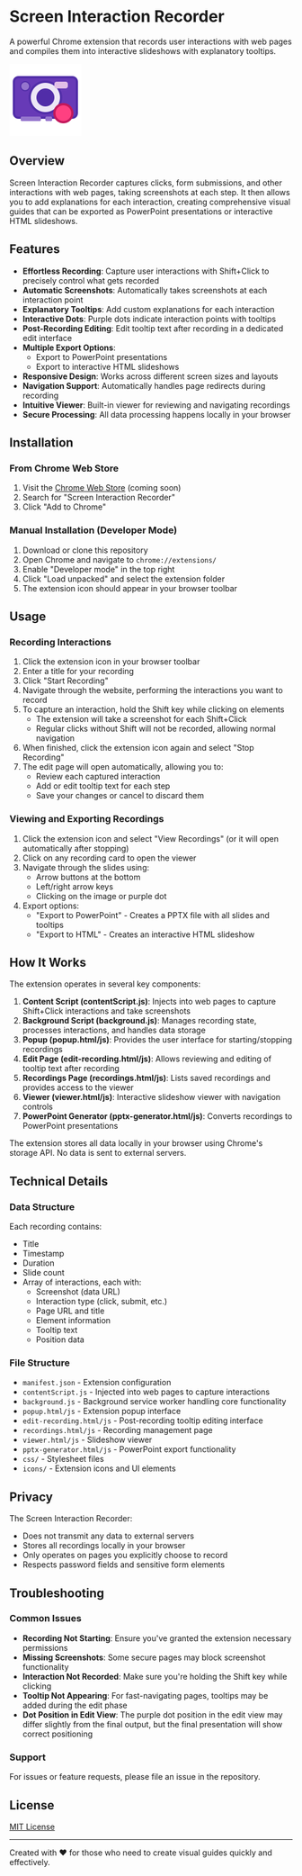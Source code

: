 # Screen Interaction Recorder

A powerful Chrome extension that records user interactions with web pages and compiles them into interactive slideshows with explanatory tooltips.

![Screen Interaction Recorder](icons/icon128.png)

## Overview

Screen Interaction Recorder captures clicks, form submissions, and other interactions with web pages, taking screenshots at each step. It then allows you to add explanations for each interaction, creating comprehensive visual guides that can be exported as PowerPoint presentations or interactive HTML slideshows.

## Features

- **Effortless Recording**: Capture user interactions with Shift+Click to precisely control what gets recorded
- **Automatic Screenshots**: Automatically takes screenshots at each interaction point
- **Explanatory Tooltips**: Add custom explanations for each interaction
- **Interactive Dots**: Purple dots indicate interaction points with tooltips
- **Post-Recording Editing**: Edit tooltip text after recording in a dedicated edit interface
- **Multiple Export Options**:
  - Export to PowerPoint presentations
  - Export to interactive HTML slideshows
- **Responsive Design**: Works across different screen sizes and layouts
- **Navigation Support**: Automatically handles page redirects during recording
- **Intuitive Viewer**: Built-in viewer for reviewing and navigating recordings
- **Secure Processing**: All data processing happens locally in your browser

## Installation

### From Chrome Web Store

1. Visit the [Chrome Web Store](https://chrome.google.com/webstore/) (coming soon)
2. Search for "Screen Interaction Recorder"
3. Click "Add to Chrome"

### Manual Installation (Developer Mode)

1. Download or clone this repository
2. Open Chrome and navigate to `chrome://extensions/`
3. Enable "Developer mode" in the top right
4. Click "Load unpacked" and select the extension folder
5. The extension icon should appear in your browser toolbar

## Usage

### Recording Interactions

1. Click the extension icon in your browser toolbar
2. Enter a title for your recording
3. Click "Start Recording"
4. Navigate through the website, performing the interactions you want to record
5. To capture an interaction, hold the Shift key while clicking on elements
   - The extension will take a screenshot for each Shift+Click
   - Regular clicks without Shift will not be recorded, allowing normal navigation
6. When finished, click the extension icon again and select "Stop Recording"
7. The edit page will open automatically, allowing you to:
   - Review each captured interaction
   - Add or edit tooltip text for each step
   - Save your changes or cancel to discard them

### Viewing and Exporting Recordings

1. Click the extension icon and select "View Recordings" (or it will open automatically after stopping)
2. Click on any recording card to open the viewer
3. Navigate through the slides using:
   - Arrow buttons at the bottom
   - Left/right arrow keys
   - Clicking on the image or purple dot
4. Export options:
   - "Export to PowerPoint" - Creates a PPTX file with all slides and tooltips
   - "Export to HTML" - Creates an interactive HTML slideshow

## How It Works

The extension operates in several key components:

1. **Content Script (contentScript.js)**: Injects into web pages to capture Shift+Click interactions and take screenshots
2. **Background Script (background.js)**: Manages recording state, processes interactions, and handles data storage
3. **Popup (popup.html/js)**: Provides the user interface for starting/stopping recordings
4. **Edit Page (edit-recording.html/js)**: Allows reviewing and editing of tooltip text after recording
5. **Recordings Page (recordings.html/js)**: Lists saved recordings and provides access to the viewer
6. **Viewer (viewer.html/js)**: Interactive slideshow viewer with navigation controls
7. **PowerPoint Generator (pptx-generator.html/js)**: Converts recordings to PowerPoint presentations

The extension stores all data locally in your browser using Chrome's storage API. No data is sent to external servers.

## Technical Details

### Data Structure

Each recording contains:
- Title
- Timestamp
- Duration
- Slide count
- Array of interactions, each with:
  - Screenshot (data URL)
  - Interaction type (click, submit, etc.)
  - Page URL and title
  - Element information
  - Tooltip text
  - Position data

### File Structure

- `manifest.json` - Extension configuration
- `contentScript.js` - Injected into web pages to capture interactions
- `background.js` - Background service worker handling core functionality
- `popup.html/js` - Extension popup interface
- `edit-recording.html/js` - Post-recording tooltip editing interface
- `recordings.html/js` - Recording management page
- `viewer.html/js` - Slideshow viewer
- `pptx-generator.html/js` - PowerPoint export functionality
- `css/` - Stylesheet files
- `icons/` - Extension icons and UI elements

## Privacy

The Screen Interaction Recorder:
- Does not transmit any data to external servers
- Stores all recordings locally in your browser
- Only operates on pages you explicitly choose to record
- Respects password fields and sensitive form elements

## Troubleshooting

### Common Issues

- **Recording Not Starting**: Ensure you've granted the extension necessary permissions
- **Missing Screenshots**: Some secure pages may block screenshot functionality
- **Interaction Not Recorded**: Make sure you're holding the Shift key while clicking
- **Tooltip Not Appearing**: For fast-navigating pages, tooltips may be added during the edit phase
- **Dot Position in Edit View**: The purple dot position in the edit view may differ slightly from the final output, but the final presentation will show correct positioning

### Support

For issues or feature requests, please file an issue in the repository.

## License

[MIT License](LICENSE)

---

Created with ❤️ for those who need to create visual guides quickly and effectively. 
